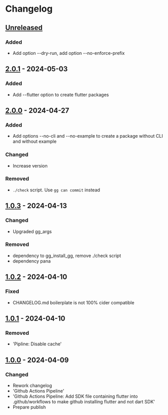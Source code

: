 # Changelog

## [Unreleased]

### Added

- Add option --dry-run, add option --no-enforce-prefix

## [2.0.1] - 2024-05-03

### Added

- Add --flutter option to create flutter packages

## [2.0.0] - 2024-04-27

### Added

- Add options --no-cli and --no-example to create a package without CLI and without example

### Changed

- Increase version

### Removed

- `./check` script. Use `gg can commit` instead

## [1.0.3] - 2024-04-13

### Changed

- Upgraded gg\_args

### Removed

- dependency to gg\_install\_gg, remove ./check script
- dependency pana

## [1.0.2] - 2024-04-10

### Fixed

- CHANGELOG.md boilerplate is not 100% cider compatible

## [1.0.1] - 2024-04-10

### Removed

- 'Pipline: Disable cache'

## [1.0.0] - 2024-04-09

### Changed

- Rework changelog
- 'Github Actions Pipeline'
- 'Github Actions Pipeline: Add SDK file containing flutter into
.github/workflows to make github installing flutter and not dart SDK'
- Prepare publish

[Unreleased]: https://github.com/inlavigo/gg_create_package/compare/2.0.1...HEAD
[2.0.1]: https://github.com/inlavigo/gg_create_package/compare/2.0.0...2.0.1
[2.0.0]: https://github.com/inlavigo/gg_create_package/compare/1.0.3...2.0.0
[1.0.3]: https://github.com/inlavigo/gg_create_package/compare/1.0.2...1.0.3
[1.0.2]: https://github.com/inlavigo/gg_create_package/compare/1.0.1...1.0.2
[1.0.1]: https://github.com/inlavigo/gg_create_package/compare/1.0.0...1.0.1
[1.0.0]: https://github.com/inlavigo/gg_create_package/tag/%tag
